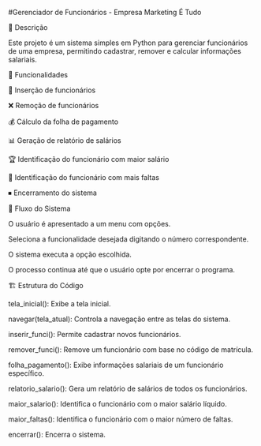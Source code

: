 #Gerenciador de Funcionários - Empresa Marketing É Tudo

📌 Descrição

Este projeto é um sistema simples em Python para gerenciar funcionários de uma empresa, permitindo cadastrar, remover e calcular informações salariais.

🚀 Funcionalidades

📌 Inserção de funcionários

❌ Remoção de funcionários

💰 Cálculo da folha de pagamento

📊 Geração de relatório de salários

🏆 Identificação do funcionário com maior salário

📅 Identificação do funcionário com mais faltas

⏹ Encerramento do sistema

🔄 Fluxo do Sistema

O usuário é apresentado a um menu com opções.

Seleciona a funcionalidade desejada digitando o número correspondente.

O sistema executa a opção escolhida.

O processo continua até que o usuário opte por encerrar o programa.

🏗 Estrutura do Código

tela_inicial(): Exibe a tela inicial.

navegar(tela_atual): Controla a navegação entre as telas do sistema.

inserir_funci(): Permite cadastrar novos funcionários.

remover_funci(): Remove um funcionário com base no código de matrícula.

folha_pagamento(): Exibe informações salariais de um funcionário específico.

relatorio_salario(): Gera um relatório de salários de todos os funcionários.

maior_salario(): Identifica o funcionário com o maior salário líquido.

maior_faltas(): Identifica o funcionário com o maior número de faltas.

encerrar(): Encerra o sistema.

